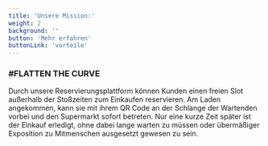 ```yaml
---
title: 'Unsere Mission:'
weight: 2
background: ''
button: 'Mehr erfahren'
buttonLink: 'vorteile'
---
```


### #FLATTEN THE CURVE

Durch unsere Reservierungsplattform können Kunden einen freien Slot außerhalb der Stoßzeiten zum Einkaufen reservieren. Am Laden angekommen, kann sie mit ihrem QR Code an der Schlange der Wartenden vorbei und den Supermarkt sofort betreten. Nur eine kurze Zeit später ist der Einkauf erledigt, ohne dabei lange warten zu müssen oder übermäßiger Exposition zu Mitmenschen ausgesetzt gewesen zu sein.